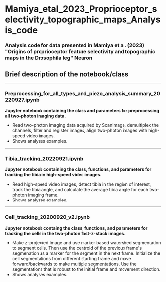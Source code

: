 # Mamiya_etal_2023_Proprioceptor_selectivity_topographic_maps_Analysis_code

### Analysis code for data presented in Mamiya et al. (2023) "Origins of proprioceptor feature selectivity and topographic maps in the Drosophila leg" Neuron

## Brief description of the notebook/class
---
### Preprocessing_for_all_types_and_piezo_analysis_summary_20220927.ipynb
**Jupyter notebook containing the class and parameters for preprocessing all two-photon imaging data.**
* Read two-photon imaging data acquired by ScanImage, demultiplex the channels, filter and register images, align two-photon images with high-speed video images.
* Shows analyses examples.
---
### Tibia_tracking_20220921.ipynb
**Jupyter notebook containing the class, functions, and parameters for tracking the tibia in high-speed video images.**
* Read high-speed video images, detect tibia in the region of interest, track the tibia angle, and calculate the average tibia angle for each two-photon imaging frame.
* Shows analyses examples.
---
### Cell_tracking_20200920_v2.ipynb
**Jupyter notebook containg the class, functions, and parameters for tracking the cells in the two-photon fast-z-stack images.**
* Make z-projected image and use marker based watershed segmentation to segment cells. Then use the centroid of the previous frame's segmenation as a marker for the segment in the next frame. Initialize the cell segmentations from different starting frame and move forward/backwards to make multiple segmentations. Use the segmentations that is robust to the initial frame and movement direction.  
* Shows analyses examples. 
